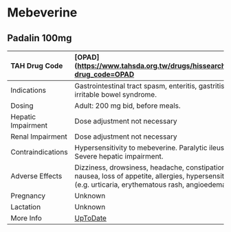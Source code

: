 # Mebeverine

## Padalin 100mg

| TAH Drug Code      | [OPAD](https://www.tahsda.org.tw/drugs/hissearch.php?drug_code=OPAD                                                                                   |
|:-------------------|:------------------------------------------------------------------------------------------------------------------------------------------------------|
| Indications        | Gastrointestinal tract spasm, enteritis, gastritis, irritable bowel syndrome.                                                                         |
| Dosing             | Adult: 200 mg bid, before meals.                                                                                                                      |
| Hepatic Impairment | Dose adjustment not necessary                                                                                                                         |
| Renal Impairment   | Dose adjustment not necessary                                                                                                                         |
| Contraindications  | Hypersensitivity to mebeverine. Paralytic ileus. Severe hepatic impairment.                                                                           |
| Adverse Effects    | Dizziness, drowsiness, headache, constipation, nausea, loss of appetite, allergies, hypersensitivity (e.g. urticaria, erythematous rash, angioedema). |
| Pregnancy          | Unknown                                                                                                                                               |
| Lactation          | Unknown                                                                                                                                               |
| More Info          | [UpToDate](https://www.uptodate.com/contents/mebeverine-drug-information)                                                                             |

